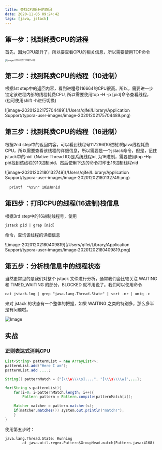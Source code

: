 ```yaml
---
title: 查找CPU飙升的原因
date: 2020-11-05 09:24:42
tags: [java, jstack]
---
```




## 第一步：找到耗费CPU的进程

首先，因为CPU飙升了，所以要查看CPU的相关信息，所以需要使用TOP命令

<img src="/Users/qifei/Library/Application Support/typora-user-images/image-20201202174921436.png" alt="image-20201202174921436" style="zoom:50%;" />

## 第二步：找到耗费CPU的线程（10进制）

根据1st step中的返回内容，看到进程号116664的CPU很高。所以，需要进一步锁定该进程内部的线程耗费CPU, 所以需要使用top -H -p [pid]命令查看线程， (也可使用shift -h进行切换)

![image-20201202175704489](/Users/qifei/Library/Application Support/typora-user-images/image-20201202175704489.png)



## 第三步：找到耗费CPU的线程（16进制）

根据2nd step中的返回内容，可以看到线程号117296(10进制)的java线程耗费CPU，所以需要查看该线程的详细信息，所以需要是一个jstack命令，但是，记住jstack中的nid（Native Thread ID)是系统线程id, 为16进制，需要使用top -Hp pid找到该线程的10进制pid，然后使用下边的命令打印出16进制线程nid

![image-20201202180132749](/Users/qifei/Library/Application Support/typora-user-images/image-20201202180132749.png)

```shell
  printf  "%x\n" 10进制nid
```

## 第四步：打印CPU的线程(16进制)栈信息

根据3rd step中的16进制线程号，使用 <!--注意：linux下进程和线程都用10进制pid表示-->

```
jstack pid | grep [nid]
```

命令，查询该线程的详细信息

![image-20201202180409819](/Users/qifei/Library/Application Support/typora-user-images/image-20201202180409819.png)

## 第五步：分析栈信息中的线程状态

当然更常见的是我们对整个 jstack 文件进行分析，通常我们会比较关注 WAITING 和 TIMED_WAITING 的部分，BLOCKED 就不用说了。我们可以使用命令

```shell
cat jstack.log | grep "java.lang.Thread.State" | sort -nr | uniq -c
```

来对 jstack 的状态有一个整体的把握，如果 WAITING 之类的特别多，那么多半是有问题啦。

![Image](https://mmbiz.qpic.cn/mmbiz_jpg/WwPkUCFX4x4q4SxZeO5N1RicXwYTjxYs9zpsDC09P5ww0K7GTAYZbhxfc6VfyucR5Lf7TGY2mbfBN14UicSbOPIQ/640?wx_fmt=jpeg&wxfrom=5&wx_lazy=1&wx_co=1)



## 实战

### 正则表达式消耗CPU

```java
List<String> patternList = new ArrayList<>;
patternList.add("Here I am");
patternList.add ....;

String[] patternMatch = {"[\\\w\\\\s]....", "[\\\s\\\\w]",...};

for(String s:patternList){
	for(i=0; i<patternMatch.length; i++){
		Pattern pattern = Pattern.compile(patternMatch[i]);
    
    Matcher matcher = pattern.matcher(s);
    if(matcher.matches()) system.out.println("match!");
	}
}
```

使用第五步时：

```shell
java.lang.Thread.State: Running
		at java.util.regex.Pattern$GroupHead.match(Pattern.java:4168)
```

